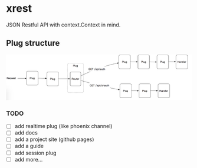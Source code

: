 # xrest
JSON Restful API with context.Context in mind.

## Plug structure
![Image of Plug](./docs/arch.png)

### TODO
- [ ] add realtime plug (like phoenix channel)
- [ ] add docs
- [ ] add a project site (github pages)
- [ ] add a guide
- [ ] add session plug
- [ ] add more...
